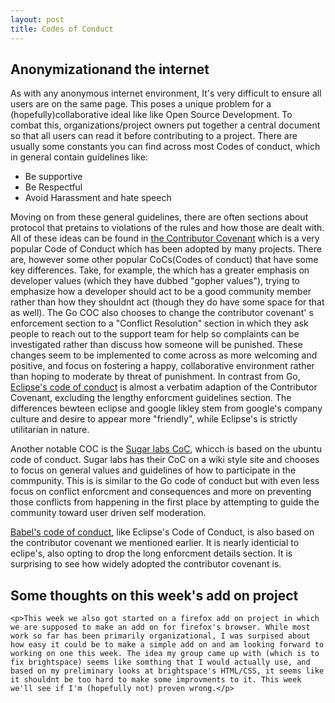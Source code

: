 ```yaml
---
layout: post
title: Codes of Conduct
---
```




<h2>Anonymizationand the internet</h2>

<p>As with any anonymous internet environment, It's very difficult to ensure all users are on the same page. This poses a unique problem for a (hopefully)collaborative ideal like  like Open Source Development. To combat this, organizations/project owners put together a central document so that all users can read it before contributing to a project. There are usually some constants you can find across most Codes of conduct, which in general contain guidelines like: </p>
<ul>
	<li>Be supportive</li>
	<li>Be Respectful</li>
	<li>Avoid Harassment and hate speech</li>
</ul>
<p>Moving on from these general guidelines, there are often sections about protocol that pretains to violations of the rules and how those are dealt with. All of these ideas can be found in <a href="https://www.contributor-covenant.org/version/1/4/code-of-conduct/">the Contributor Covenant</a> which is a very popular Code of Conduct which has been adopted by many projects. There are, however some other popular CoCs(Codes of conduct) that have some key differences. Take, for example, the <a href="https://go.dev/conduct"></a> which has a greater emphasis on developer values (which they have dubbed "gopher values"), trying to emphasize how a developer should act to be a good community member rather than how they shouldnt act (though they do have some space for that as well). The Go COC also chooses to change the contributor covenant'
s enforcement section to a "Conflict Resolution" section in which they ask people to reach out to the support team for help so complaints can be investigated rather than discuss how someone will be punished. These changes seem to be implemented to come across as more welcoming and positive, and focus on fostering a happy, collaborative environment rather than hoping to moderate by threat of punishment. In contrast from Go, <a href="https://www.eclipse.org/org/documents/Community_Code_of_Conduct.php">Eclipse's code of conduct</a> is almost a verbatim adaption of the Contributor Covenant, excluding the lengthy enforcment guidelines section. The differences bewteen eclipse and google likley stem from google's company culture and desire to appear more "friendly", while Eclipse's is strictly utilitarian in nature.</p>

<p>Another notable COC is the <a href="https://wiki.sugarlabs.org/go/Sugar_Labs/Legal/Code_of_Conduct">Sugar labs CoC</a>, whicch is based on the ubuntu code of conduct. Sugar labs has their CoC on a wiki style site and chooses to focus on general values and guidelines of how to participate in the commpunity. This is is similar to the Go code of conduct but with even less focus on conflict enforcment and consequences and more on preventing those conflicts from happening in the first place by attempting to guide the community toward user driven self moderation.</p>

<p><a href="https://github.com/babel/babel/blob/main/CODE_OF_CONDUCT.md"> Babel's code of conduct<a>, like Eclipse's Code of Conduct, is also based on the contributor covenant we mentioned earlier. It is nearly identicial to eclipe's, also opting to drop the long enforcment details section. It is surprising to see how widely adopted the contributor covenant is.</p>
	
<h2>Some thoughts on this week's add on project</h2>
	
	<p>This week we also got started on a firefox add on project in which we are supposed to make an add on for firefox's browser. While most work so far has been primarily organizational, I was surpised about how easy it could be to make a simple add on and am looking forward to working on one this week. The idea my group came up with (which is to fix brightspace) seems like somthing that I would actually use, and based on my preliminary looks at brightspace's HTML/CSS, it seems like it shouldnt be too hard to make some improvments to it. This week we'll see if I'm (hopefully not) proven wrong.</p>

